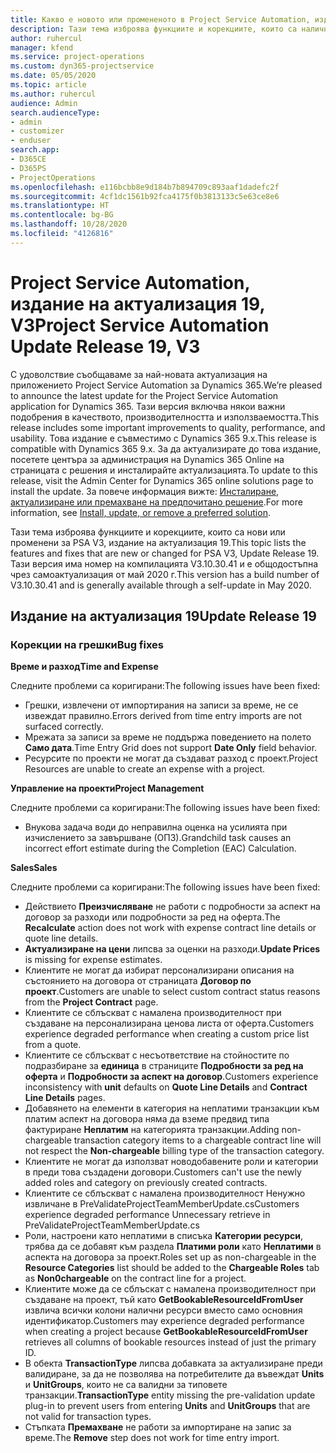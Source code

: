 ```yaml
---
title: Какво е новото или промененото в Project Service Automation, издание на актуализация 19, V3
description: Тази тема изброява функциите и корекциите, които са налични в Project Service Automation V3, издание на актуализация 19, V3.
author: ruhercul
manager: kfend
ms.service: project-operations
ms.custom: dyn365-projectservice
ms.date: 05/05/2020
ms.topic: article
ms.author: ruhercul
audience: Admin
search.audienceType:
- admin
- customizer
- enduser
search.app:
- D365CE
- D365PS
- ProjectOperations
ms.openlocfilehash: e116bcbb8e9d184b7b894709c893aaf1dadefc2f
ms.sourcegitcommit: 4cf1dc1561b92fca4175f0b3813133c5e63ce8e6
ms.translationtype: HT
ms.contentlocale: bg-BG
ms.lasthandoff: 10/28/2020
ms.locfileid: "4126816"
---
```

# <a name="project-service-automation-update-release-19-v3"></a><span data-ttu-id="59954-103">Project Service Automation, издание на актуализация 19, V3</span><span class="sxs-lookup"><span data-stu-id="59954-103">Project Service Automation Update Release 19, V3</span></span>

<span data-ttu-id="59954-104">С удоволствие съобщаваме за най-новата актуализация на приложението Project Service Automation за Dynamics 365.</span><span class="sxs-lookup"><span data-stu-id="59954-104">We’re pleased to announce the latest update for the Project Service Automation application for Dynamics 365.</span></span> <span data-ttu-id="59954-105">Тази версия включва някои важни подобрения в качеството, производителността и използваемостта.</span><span class="sxs-lookup"><span data-stu-id="59954-105">This release includes some important improvements to quality, performance, and usability.</span></span> <span data-ttu-id="59954-106">Това издание е съвместимо с Dynamics 365 9.x.</span><span class="sxs-lookup"><span data-stu-id="59954-106">This release is compatible with Dynamics 365 9.x.</span></span> <span data-ttu-id="59954-107">За да актуализирате до това издание, посетете центъра за администрация на Dynamics 365 Online на страницата с решения и инсталирайте актуализацията.</span><span class="sxs-lookup"><span data-stu-id="59954-107">To update to this release, visit the Admin Center for Dynamics 365 online solutions page to install the update.</span></span> <span data-ttu-id="59954-108">За повече информация вижте: [Инсталиране, актуализиране или премахване на предпочитано решение](https://docs.microsoft.com/power-platform/admin/install-remove-preferred-solution).</span><span class="sxs-lookup"><span data-stu-id="59954-108">For more information, see [Install, update, or remove a preferred solution](https://docs.microsoft.com/power-platform/admin/install-remove-preferred-solution).</span></span>

<span data-ttu-id="59954-109">Тази тема изброява функциите и корекциите, които са нови или променени за PSA V3, издание на актуализация 19.</span><span class="sxs-lookup"><span data-stu-id="59954-109">This topic lists the features and fixes that are new or changed for PSA V3, Update Release 19.</span></span> <span data-ttu-id="59954-110">Тази версия има номер на компилацията V3.10.30.41 и е общодостъпна чрез самоактуализация от май 2020 г.</span><span class="sxs-lookup"><span data-stu-id="59954-110">This version has a build number of V3.10.30.41 and is generally available through a self-update in May 2020.</span></span>

## <a name="update-release-19"></a><span data-ttu-id="59954-111">Издание на актуализация 19</span><span class="sxs-lookup"><span data-stu-id="59954-111">Update Release 19</span></span>

### <a name="bug-fixes"></a><span data-ttu-id="59954-112">Корекции на грешки</span><span class="sxs-lookup"><span data-stu-id="59954-112">Bug fixes</span></span>

<span data-ttu-id="59954-113">**Време и разход**</span><span class="sxs-lookup"><span data-stu-id="59954-113">**Time and Expense**</span></span>

<span data-ttu-id="59954-114">Следните проблеми са коригирани:</span><span class="sxs-lookup"><span data-stu-id="59954-114">The following issues have been fixed:</span></span> 

- <span data-ttu-id="59954-115">Грешки, извлечени от импортирания на записи за време, не се извеждат правилно.</span><span class="sxs-lookup"><span data-stu-id="59954-115">Errors derived from time entry imports are not surfaced correctly.</span></span>
- <span data-ttu-id="59954-116">Мрежата за записи за време не поддържа поведението на полето **Само дата**.</span><span class="sxs-lookup"><span data-stu-id="59954-116">Time Entry Grid does not support **Date Only** field behavior.</span></span>
- <span data-ttu-id="59954-117">Ресурсите по проекти не могат да създават разход с проект.</span><span class="sxs-lookup"><span data-stu-id="59954-117">Project Resources are unable to create an expense with a project.</span></span>

<span data-ttu-id="59954-118">**Управление на проекти**</span><span class="sxs-lookup"><span data-stu-id="59954-118">**Project Management**</span></span>

<span data-ttu-id="59954-119">Следните проблеми са коригирани:</span><span class="sxs-lookup"><span data-stu-id="59954-119">The following issues have been fixed:</span></span> 

-  <span data-ttu-id="59954-120">Внукова задача води до неправилна оценка на усилията при изчислението за завършване (ОПЗ).</span><span class="sxs-lookup"><span data-stu-id="59954-120">Grandchild task causes an incorrect effort estimate during the Completion (EAC) Calculation.</span></span>

<span data-ttu-id="59954-121">**Sales**</span><span class="sxs-lookup"><span data-stu-id="59954-121">**Sales**</span></span>

<span data-ttu-id="59954-122">Следните проблеми са коригирани:</span><span class="sxs-lookup"><span data-stu-id="59954-122">The following issues have been fixed:</span></span> 

- <span data-ttu-id="59954-123">Действието **Преизчисляване** не работи с подробности за аспект на договор за разходи или подробности за ред на оферта.</span><span class="sxs-lookup"><span data-stu-id="59954-123">The **Recalculate** action does not work with expense contract line details or quote line details.</span></span>
- <span data-ttu-id="59954-124">**Актуализиране на цени** липсва за оценки на разходи.</span><span class="sxs-lookup"><span data-stu-id="59954-124">**Update Prices** is missing for expense estimates.</span></span>
-  <span data-ttu-id="59954-125">Клиентите не могат да избират персонализирани описания на състоянието на договора от страницата **Договор по проект**.</span><span class="sxs-lookup"><span data-stu-id="59954-125">Customers are unable to select custom contract status reasons from the **Project Contract** page.</span></span>
- <span data-ttu-id="59954-126">Клиентите се сблъскват с намалена производителност при създаване на персонализирана ценова листа от оферта.</span><span class="sxs-lookup"><span data-stu-id="59954-126">Customers experience degraded performance when creating a custom price list from a quote.</span></span>
- <span data-ttu-id="59954-127">Клиентите се сблъскват с несъответствие на стойностите по подразбиране за **единица** в страниците **Подробности за ред на оферта** и **Подробности за аспект на договор**.</span><span class="sxs-lookup"><span data-stu-id="59954-127">Customers experience inconsistency with **unit** defaults on **Quote Line Details** and **Contract Line Details** pages.</span></span>
- <span data-ttu-id="59954-128">Добавянето на елементи в категория на неплатими транзакции към платим аспект на договора няма да вземе предвид типа фактуриране **Неплатим** на категорията транзакции.</span><span class="sxs-lookup"><span data-stu-id="59954-128">Adding non-chargeable transaction category items to a chargeable contract line will not respect the **Non-chargeable** billing type of the transaction category.</span></span>
- <span data-ttu-id="59954-129">Клиентите не могат да използват новодобавените роли и категории в преди това създадени договори.</span><span class="sxs-lookup"><span data-stu-id="59954-129">Customers can't use the newly added roles and category on previously created contracts.</span></span>
- <span data-ttu-id="59954-130">Клиентите се сблъскват с намалена производителност Ненужно извличане в PreValidateProjectTeamMemberUpdate.cs</span><span class="sxs-lookup"><span data-stu-id="59954-130">Customers experience degraded performance Unnecessary retrieve in PreValidateProjectTeamMemberUpdate.cs</span></span>
- <span data-ttu-id="59954-131">Роли, настроени като неплатими в списъка **Категории ресурси**, трябва да се добавят към раздела **Платими роли** като **Неплатими** в аспекта на договора за проект.</span><span class="sxs-lookup"><span data-stu-id="59954-131">Roles set up as non-chargeable in the **Resource Categories** list should be added to the **Chargeable Roles** tab as **Non0chargeable** on the contract line for a project.</span></span>
- <span data-ttu-id="59954-132">Клиентите може да се сблъскат с намалена производителност при създаване на проект, тъй като **GetBookableResourceIdFromUser** извлича всички колони налични ресурси вместо само основния идентификатор.</span><span class="sxs-lookup"><span data-stu-id="59954-132">Customers may experience degraded performance when creating a project because **GetBookableResourceIdFromUser** retrieves all columns of bookable resources instead of just the primary ID.</span></span>
- <span data-ttu-id="59954-133">В обекта **TransactionType** липсва добавката за актуализиране преди валидиране, за да не позволява на потребителите да въвеждат **Units** и **UnitGroups**, които не са валидни за типовете транзакции.</span><span class="sxs-lookup"><span data-stu-id="59954-133">**TransactionType** entity missing the pre-validation update plug-in to prevent users from entering **Units** and **UnitGroups** that are not valid for transaction types.</span></span>
- <span data-ttu-id="59954-134">Стъпката **Премахване** не работи за импортиране на запис за време.</span><span class="sxs-lookup"><span data-stu-id="59954-134">The **Remove** step does not work for time entry import.</span></span>
